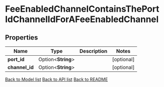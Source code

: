 # FeeEnabledChannelContainsThePortIdChannelIdForAFeeEnabledChannel

## Properties

Name | Type | Description | Notes
------------ | ------------- | ------------- | -------------
**port_id** | Option<**String**> |  | [optional]
**channel_id** | Option<**String**> |  | [optional]

[Back to Model list](../README.md#documentation-for-models) [Back to API list](../README.md#documentation-for-api-endpoints) [Back to README](../README.md)


